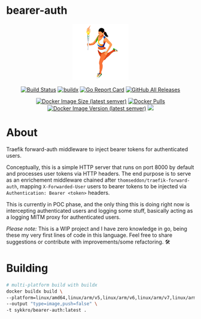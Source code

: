 # bearer-auth

<div align="center">

![alt text](.res/logo.png "bearer-auth")

[![Build Status](https://cloud.drone.io/api/badges/Sykkro/bearer-auth/status.svg)](https://cloud.drone.io/Sykkro/bearer-auth)
[![buildx](https://github.com/Sykkro/bearer-auth/workflows/buildx/badge.svg)](https://github.com/Sykkro/bearer-auth/actions?query=workflow%3Abuildx)
[![Go Report Card](https://goreportcard.com/badge/github.com/sykkro/bearer-auth)](https://goreportcard.com/report/github.com/sykkro/bearer-auth)
[![GitHub All Releases](https://img.shields.io/github/downloads/sykkro/bearer-auth/total)](https://github.com/Sykkro/bearer-auth/releases)

[![Docker Image Size (latest semver)](https://img.shields.io/docker/image-size/sykkro/bearer-auth)](https://hub.docker.com/repository/docker/sykkro/bearer-auth)
[![Docker Pulls](https://img.shields.io/docker/pulls/sykkro/bearer-auth)](https://hub.docker.com/repository/docker/sykkro/bearer-auth)
[![Docker Image Version (latest semver)](https://img.shields.io/docker/v/sykkro/bearer-auth)](https://hub.docker.com/repository/docker/sykkro/bearer-auth)
[![](https://img.shields.io/microbadger/layers/sykkro/bearer-auth)](https://microbadger.com/images/sykkro/bearer-auth)

<!--
[![Docker Automated](https://img.shields.io/docker/cloud/automated/sykkro/bearer-auth)](https://hub.docker.com/repository/docker/sykkro/bearer-auth)
[![Docker Build](https://img.shields.io/docker/cloud/build/sykkro/bearer-auth)](https://hub.docker.com/repository/docker/sykkro/bearer-auth)-->

</div>

# About 
Traefik forward-auth middleware to inject bearer tokens for authenticated users.

Conceptually, this is a simple HTTP server that runs on port 8000 by default and processes user tokens via HTTP headers.
The end purpose is to serve as an enrichement middleware chained after `thomseddon/traefik-forward-auth`, mapping `X-Forwarded-User` users to bearer tokens to be injected via `Authentication: Bearer <token>` headers.

This is currently in POC phase, and the only thing this is doing right now is intercepting authenticated users and logging some stuff,
basically acting as a logging MITM proxy for authenticated users.

*Please note:* This is a WIP project and I have zero knowledge in go, being these my very first lines of code in this language.
Feel free to share suggestions or contribute with improvements/some refactoring. 🛠

# Building


```bash
# multi-platform build with buildx
docker buildx build \
--platform=linux/amd64,linux/arm/v5,linux/arm/v6,linux/arm/v7,linux/arm64 \
--output "type=image,push=false" \
-t sykkro/bearer-auth:latest .

```